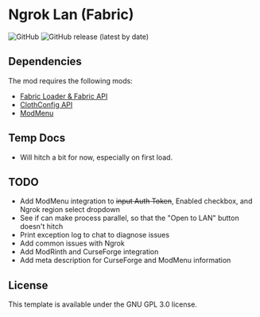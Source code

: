 # Ngrok Lan (Fabric)
![GitHub](https://img.shields.io/github/license/Alujjdnd/Ngrok-Lan)
![GitHub release (latest by date)](https://img.shields.io/github/v/release/Alujjdnd/Ngrok-Lan)

## Dependencies
The mod requires the following mods:
- [Fabric Loader & Fabric API](https://fabricmc.net/)
- [ClothConfig API](https://www.curseforge.com/minecraft/mc-mods/cloth-config)
- [ModMenu](https://www.curseforge.com/minecraft/mc-mods/modmenu)

## Temp Docs
- Will hitch a bit for now, especially on first load.

## TODO
- Add ModMenu integration to ~~input Auth Token~~, Enabled checkbox, and Ngrok region select dropdown
- See if can make process parallel, so that the "Open to LAN" button doesn't 
hitch
- Print exception log to chat to diagnose issues
- Add common issues with Ngrok
- Add ModRinth and CurseForge integration
- Add meta description for CurseForge and ModMenu information

## License
This template is available under the GNU GPL 3.0 license.
